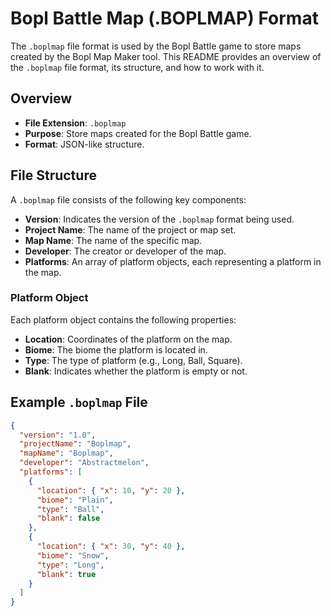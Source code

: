 # Bopl Battle Map (.BOPLMAP) Format

The `.boplmap` file format is used by the Bopl Battle game to store maps created by the Bopl Map Maker tool. This README provides an overview of the `.boplmap` file format, its structure, and how to work with it.

## Overview

- **File Extension**: `.boplmap`
- **Purpose**: Store maps created for the Bopl Battle game.
- **Format**: JSON-like structure.

## File Structure

A `.boplmap` file consists of the following key components:

- **Version**: Indicates the version of the `.boplmap` format being used.
- **Project Name**: The name of the project or map set.
- **Map Name**: The name of the specific map.
- **Developer**: The creator or developer of the map.
- **Platforms**: An array of platform objects, each representing a platform in the map.

### Platform Object

Each platform object contains the following properties:

- **Location**: Coordinates of the platform on the map.
- **Biome**: The biome the platform is located in.
- **Type**: The type of platform (e.g., Long, Ball, Square).
- **Blank**: Indicates whether the platform is empty or not.

## Example `.boplmap` File

```json
{
  "version": "1.0",
  "projectName": "Boplmap",
  "mapName": "Boplmap",
  "developer": "Abstractmelon",
  "platforms": [
    {
      "location": { "x": 10, "y": 20 },
      "biome": "Plain",
      "type": "Ball",
      "blank": false
    },
    {
      "location": { "x": 30, "y": 40 },
      "biome": "Snow",
      "type": "Long",
      "blank": true
    }
  ]
}
```